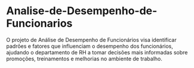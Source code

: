 # Analise-de-Desempenho-de-Funcionarios
O projeto de Análise de Desempenho de Funcionários visa identificar padrões e fatores que influenciam o desempenho dos funcionários, ajudando o departamento de RH a tomar decisões mais informadas sobre promoções, treinamentos e melhorias no ambiente de trabalho. 
